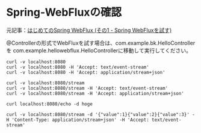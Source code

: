 # Spring-WebFluxの確認

元記事：[はじめてのSpring WebFlux (その1 - Spring WebFluxを試す)](https://blog.ik.am/entries/417)

@Controllerの形式でWebFluxを試す場合は、com.example.bk.HelloControllerを
com.example.hellowebflux.HelloControllerに移動して実行してください。

```
curl -v localhost:8080
curl -v localhost:8080 -H 'Accept: text/event-stream'
curl -v localhost:8080 -H 'Accept: application/stream+json'

curl -v localhost:8080/stream
curl -v localhost:8080/stream -H 'Accept: text/event-stream'
curl -v localhost:8080/stream -H 'Accept: application/stream+json'

curl localhost:8080/echo -d hoge

curl -v localhost:8080/stream -d '{"value":1}{"value":2}{"value":3}' -H 'Content-Type: application/stream+json' -H 'Accept: text/event-stream'
```
